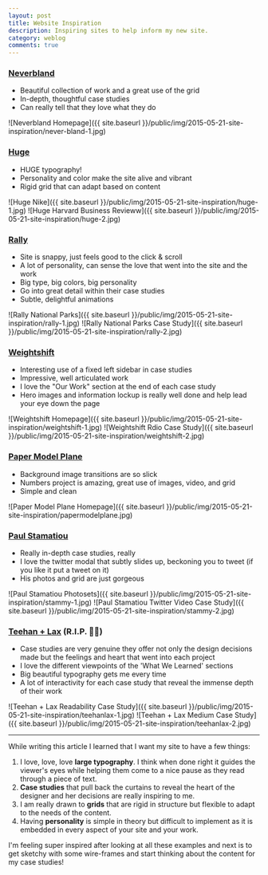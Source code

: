 ```yaml
---
layout: post
title: Website Inspiration
description: Inspiring sites to help inform my new site.
category: weblog
comments: true
---
```




### [Neverbland](http://neverbland.com/)

- Beautiful collection of work and a great use of the grid 
- In-depth, thoughtful case studies
- Can really tell that they love what they do

![Neverbland Homepage]({{ site.baseurl }}/public/img/2015-05-21-site-inspiration/never-bland-1.jpg)

### [Huge](http://www.hugeinc.com/)

- HUGE typography!
- Personality and color make the site alive and vibrant
- Rigid grid that can adapt based on content

![Huge Nike]({{ site.baseurl }}/public/img/2015-05-21-site-inspiration/huge-1.jpg)
![Huge Harvard Business Revieww]({{ site.baseurl }}/public/img/2015-05-21-site-inspiration/huge-2.jpg)

### [Rally](http://beta.rallyinteractive.com/)

- Site is snappy, just feels good to the click & scroll
- A lot of personality, can sense the love that went into the site and the work
- Big type, big colors, big personality
- Go into great detail within their case studies
- Subtle, delightful animations

![Rally National Parks]({{ site.baseurl }}/public/img/2015-05-21-site-inspiration/rally-1.jpg)
![Rally National Parks Case Study]({{ site.baseurl }}/public/img/2015-05-21-site-inspiration/rally-2.jpg)

### [Weightshift](http://weightshift.com/)

- Interesting use of a fixed left sidebar in case studies
- Impressive, well articulated work
- I love the "Our Work" section at the end of each case study
- Hero images and information lockup is really well done and help lead your eye down the page

![Weightshift Homepage]({{ site.baseurl }}/public/img/2015-05-21-site-inspiration/weightshift-1.jpg)
![Weightshift Rdio Case Study]({{ site.baseurl }}/public/img/2015-05-21-site-inspiration/weightshift-2.jpg)

### [Paper Model Plane](http://papermodelplane.com/)

- Background image transitions are so slick
- Numbers project is amazing, great use of images, video, and grid
- Simple and clean

![Paper Model Plane Homepage]({{ site.baseurl }}/public/img/2015-05-21-site-inspiration/papermodelplane.jpg)

### [Paul Stamatiou](http://paulstamatiou.com/)

- Really in-depth case studies, really
- I love the twitter modal that subtly slides up, beckoning you to tweet (if you like it put a tweet on it)
- His photos and grid are just gorgeous

![Paul Stamatiou Photosets]({{ site.baseurl }}/public/img/2015-05-21-site-inspiration/stammy-1.jpg)
![Paul Stamatiou Twitter Video Case Study]({{ site.baseurl }}/public/img/2015-05-21-site-inspiration/stammy-2.jpg)


### [Teehan + Lax](http://www.teehanlax.com/) (R.I.P. 🙏😭)

- Case studies are very genuine they offer not only the design decisions made but the feelings and heart that went into each project
- I love the different viewpoints of the 'What We Learned' sections
- Big beautiful typography gets me every time
- A lot of interactivity for each case study that reveal the immense depth of their work

![Teehan + Lax Readability Case Study]({{ site.baseurl }}/public/img/2015-05-21-site-inspiration/teehanlax-1.jpg)
![Teehan + Lax  Medium Case Study]({{ site.baseurl }}/public/img/2015-05-21-site-inspiration/teehanlax-2.jpg)

<hr>

While writing this article I learned that I want my site to have a few things:

1. I love, love, love **large typography**. I think when done right it guides the viewer's eyes while helping them come to a nice pause as they read through a piece of text.
2. **Case studies** that pull back the curtains to reveal the heart of the designer and her decisions are really inspiring to me.
3. I am really drawn to **grids** that are rigid in structure but flexible to adapt to the needs of the content.
4. Having **personality** is simple in theory but difficult to implement as it is embedded in every aspect of your site and your work.

I'm feeling super inspired after looking at all these examples and next is to get sketchy with some wire-frames and start thinking about the content for my case studies!





